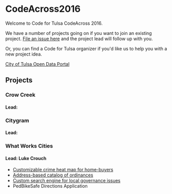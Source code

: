 # CodeAcross2016
Welcome to Code for Tulsa CodeAcross 2016.

We have a number of projects going on if you want to join an existing project. [File an issue here](https://github.com/codefortulsa/CodeAcross2016/issues/new) and the project lead will follow up with you.

Or, you can find a Code for Tulsa organizer if you'd like us to help you with a new project idea.

[City of Tulsa Open Data Portal](https://www.cityoftulsa.org/our-city/open-tulsa/open-tulsa-dataset-list.aspx)

## Projects

### Crow Creek
#### Lead:

### Citygram
#### Lead:

### What Works Cities
#### Lead: Luke Crouch

* [Customizable crime heat map for home-buyers](https://github.com/codefortulsa/CodeAcross2016/wiki/Project:-Crime-Heat-Map)
* [Address-based catalog of ordinances](https://github.com/codefortulsa/CodeAcross2016/wiki/Project:-Ordinance-Catalog)
* [Custom search engine for local governance issues](https://github.com/codefortulsa/CodeAcross2016/wiki/Project:-City-Issues-Search-Engine)
* PedBikeSafe Directions Application
